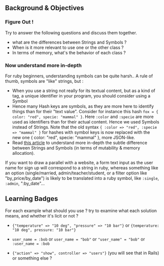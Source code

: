 ## Background & Objectives
### Figure Out !
Try to answer the following questions and discuss them together.

* what are the differences between Strings and Symbols ?
* When is it more relevant to use one or the other class ?
* In terms of memory, what's the behavior of each class ? 

### Now understand more in-depth 

For ruby beginners, understanding symbols can be quite harsh.. A rule of thumb, symbols are "like" strings, but :

* When you use a string not really for its textual content, but as a kind of tag, a unique identifier in your program, you should consider using a Symbol
* Hence many Hash keys are symbols, as they are more here to identify things than for their "text value". Consider for instance this hash `fox = { color: "red", specie: "mammal" }`. Here `:color` and `:specie` are more used as identifiers than for their actual content. Hence we used Symbols instead of Strings. Note that the old syntax `{ :color => "red", :specie => "mammal" }` for hashes with symbol keys is now replaced with the new one { color: "red", specie: "mammal" }, more JSON-like.
* Read [this article](http://www.robertsosinski.com/2009/01/11/the-difference-between-ruby-symbols-and-strings/) to understand more in-depth the subtle difference  between Strings and Symbols (in terms of mutability & memory allocation).

If you want to draw a parallel with a website, a form text input as the user name for sign up will correspond to a string in ruby, whereas something like an option (single/married, admin/teacher/student, or a filter option like "by_price/by_date") is likely to be translated into a ruby symbol, like `:single`, `:admin`, ":by_date"...


## Learning Badges
For each example what should you use ? try to examine what each solution means, and whether it's licit or not ?

* `{"temperature" => "10 deg", "pressure" => "10 bar"}` or `{temperature: "10 deg", pressure: "10 bar"}`  

* `user_name = :bob` or `user_name = "bob"` or  `"user_name" = "bob"` or  `:user_name = :bob` 

* `{"action" => "show", controller => "users"}` (you will see that in Rails) or something else ? 
